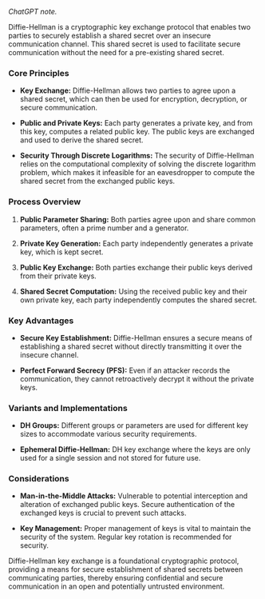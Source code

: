 *ChatGPT note.*

Diffie-Hellman is a cryptographic key exchange protocol that enables two parties to securely establish a shared secret over an insecure communication channel. This shared secret is used to facilitate secure communication without the need for a pre-existing shared secret.

### Core Principles

- **Key Exchange:** Diffie-Hellman allows two parties to agree upon a shared secret, which can then be used for encryption, decryption, or secure communication.

- **Public and Private Keys:** Each party generates a private key, and from this key, computes a related public key. The public keys are exchanged and used to derive the shared secret.

- **Security Through Discrete Logarithms:** The security of Diffie-Hellman relies on the computational complexity of solving the discrete logarithm problem, which makes it infeasible for an eavesdropper to compute the shared secret from the exchanged public keys.


### Process Overview

1. **Public Parameter Sharing:** Both parties agree upon and share common parameters, often a prime number and a generator.

2. **Private Key Generation:** Each party independently generates a private key, which is kept secret.

3. **Public Key Exchange:** Both parties exchange their public keys derived from their private keys.

4. **Shared Secret Computation:** Using the received public key and their own private key, each party independently computes the shared secret.


### Key Advantages

- **Secure Key Establishment:** Diffie-Hellman ensures a secure means of establishing a shared secret without directly transmitting it over the insecure channel.

- **Perfect Forward Secrecy (PFS):** Even if an attacker records the communication, they cannot retroactively decrypt it without the private keys.


### Variants and Implementations

- **DH Groups:** Different groups or parameters are used for different key sizes to accommodate various security requirements.

- **Ephemeral Diffie-Hellman:** DH key exchange where the keys are only used for a single session and not stored for future use.


### Considerations

- **Man-in-the-Middle Attacks:** Vulnerable to potential interception and alteration of exchanged public keys. Secure authentication of the exchanged keys is crucial to prevent such attacks.

- **Key Management:** Proper management of keys is vital to maintain the security of the system. Regular key rotation is recommended for security.


Diffie-Hellman key exchange is a foundational cryptographic protocol, providing a means for secure establishment of shared secrets between communicating parties, thereby ensuring confidential and secure communication in an open and potentially untrusted environment.